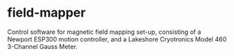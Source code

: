 # field-mapper

Control software for magnetic field mapping set-up, consisting of a Newport ESP300 motion controller, and a Lakeshore Cryotronics Model 460 3-Channel Gauss Meter.
